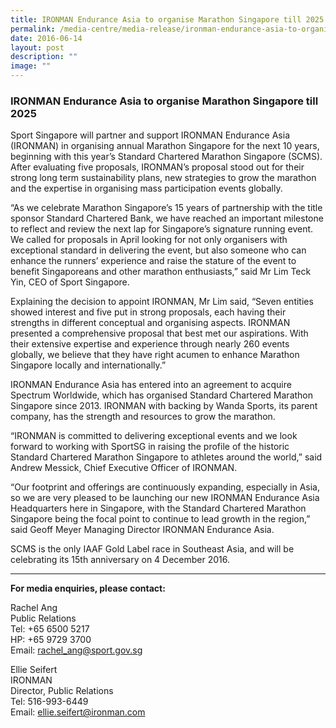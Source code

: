 ```yaml
---
title: IRONMAN Endurance Asia to organise Marathon Singapore till 2025
permalink: /media-centre/media-release/ironman-endurance-asia-to-organise-marathon-singapore-till-2025/
date: 2016-06-14
layout: post
description: ""
image: ""
---
```

### **IRONMAN Endurance Asia to organise Marathon Singapore till 2025**

Sport Singapore will partner and support IRONMAN Endurance Asia (IRONMAN) in organising annual Marathon Singapore for the next 10 years, beginning with this year’s Standard Chartered Marathon Singapore (SCMS). After evaluating five proposals, IRONMAN’s proposal stood out for their strong long term sustainability plans, new strategies to grow the marathon and the expertise in organising mass participation events globally.

“As we celebrate Marathon Singapore’s 15 years of partnership with the title sponsor Standard Chartered Bank, we have reached an important milestone to reflect and review the next lap for Singapore’s signature running event. We called for proposals in April looking for not only organisers with exceptional standard in delivering the event, but also someone who can enhance the runners’ experience and raise the stature of the event to benefit Singaporeans and other marathon enthusiasts,” said Mr Lim Teck Yin, CEO of Sport Singapore.

Explaining the decision to appoint IRONMAN, Mr Lim said, “Seven entities showed interest and five put in strong proposals, each having their strengths in different conceptual and organising aspects. IRONMAN presented a comprehensive proposal that best met our aspirations. With their extensive expertise and experience through nearly 260 events globally, we believe that they have right acumen to enhance Marathon Singapore locally and internationally.”

IRONMAN Endurance Asia has entered into an agreement to acquire Spectrum Worldwide, which has organised Standard Chartered Marathon Singapore since 2013. IRONMAN with backing by Wanda Sports, its parent company, has the strength and resources to grow the marathon.

“IRONMAN is committed to delivering exceptional events and we look forward to working with SportSG in raising the profile of the historic Standard Chartered Marathon Singapore to athletes around the world,” said Andrew Messick, Chief Executive Officer of IRONMAN.

“Our footprint and offerings are continuously expanding, especially in Asia, so we are very pleased to be launching our new IRONMAN Endurance Asia Headquarters here in Singapore, with the Standard Chartered Marathon Singapore being the focal point to continue to lead growth in the region,” said Geoff Meyer Managing Director IRONMAN Endurance Asia.

SCMS is the only IAAF Gold Label race in Southeast Asia, and will be celebrating its 15th anniversary on 4 December 2016.

---

**For media enquiries, please contact:**
<br>

Rachel Ang<br>
Public Relations<br>
Tel: +65 6500 5217<br>
HP: +65 9729 3700<br>
Email: rachel_ang@sport.gov.sg

Ellie Seifert<br>
IRONMAN<br>
Director, Public Relations<br>
Tel: 516-993-6449<br>
Email: ellie.seifert@ironman.com